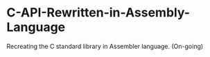 # C-API-Rewritten-in-Assembly-Language
Recreating the C standard library in Assembler language. (On-going)
